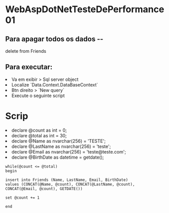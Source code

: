# WebAspDotNetTesteDePerformance01

## Para apagar todos os dados --
<p> delete from Friends </p>

## Para executar:
<p>
	<li>Va em exibir > Sql server object</li>
	<li>Localize `Data.Context.DataBaseContext`</li>
	<li>Btn direito > `New query`</li>
	<li>Execute o seguinte script</li>
</p>

<h1>Scrip</h1>
<p>
	<li>declare @count		as int = 0;</li>
	<li>declare @total		as int = 30;</li>
	<li>declare @Name		as nvarchar(256) = 'TESTE';</li>
	<li>declare @LastName	as nvarchar(256) = 'teste';</li>
	<li>declare @Email		as nvarchar(256) = 'teste@teste.com';</li>
	<li>declare @BirthDate	as datetime = getdate();</li>

	while(@count <= @total) 
	begin

	insert into Friends (Name, LastName, Email, BirthDate)
	values (CONCAT(@Name, @count), CONCAT(@LastName, @count), CONCAT(@Email, @count), GETDATE())

	set @count += 1

	end
</p>
